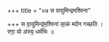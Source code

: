 +++
title = "०७ स वायुमिन्द्रमश्विना"

+++
स वा॒युमिन्द्र॑म॒श्विना॑ सा॒कं मदे॑न गच्छति ।  
रणा॒ यो अ॑स्य॒ धर्म॑भिः ॥